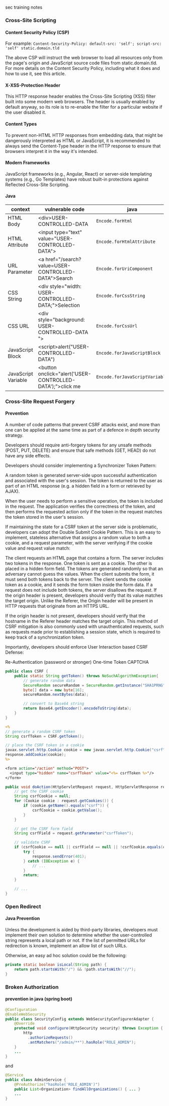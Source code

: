 sec training notes

### Cross-Site Scripting

#### Content Security Policy (CSP)
For example:
`Content-Security-Policy: default-src: 'self'; script-src: 'self' static.domain.tld`

The above CSP will instruct the web browser to load all resources only from the page's origin and JavaScript source code files from static.domain.tld. For more details on the Content Security Policy, including what it does and how to use it, see this article.


#### X-XSS-Protection Header
This HTTP response header enables the Cross-Site Scripting (XSS) filter built into some modern web browsers. The header is usually enabled by default anyway, so its role is to re-enable the filter for a particular website if the user disabled it.

#### Content Types
To prevent non-HTML HTTP responses from embedding data, that might be dangerously interpreted as HTML or JavaScript, it is recommended to always send the Content-Type header in the HTTP response to ensure that browsers interpret it in the way it's intended.

#### Modern Frameworks
JavaScript frameworks (e.g., Angular, React) or server-side templating systems (e.g., Go Templates) have robust built-in protections against Reflected Cross-Site Scripting.

#### Java

|context|vulnerable code | java |
|---|---|---|
|HTML Body	|&lt;div>USER-CONTROLLED-DATA</div>	| `Encode.forHtml` |
|HTML Attribute|	&lt;input type="text" value="USER-CONTROLLED-DATA">	|`Encode.forHtmlAttribute`|
|URL Parameter|	&lt;a href="/search?value=USER-CONTROLLED-DATA">Search</a>	|`Encode.forUriComponent`|
|CSS String	|&lt;div style="width: USER-CONTROLLED-DATA;">Selection</div>|	`Encode.forCssString`|
|CSS URL|	&lt;div style="background: USER-CONTROLLED-DATA ">	|`Encode.forCssUrl`|
|JavaScript Block	|&lt;script>alert("USER-CONTROLLED-DATA")</script>|	`Encode.forJavaScriptBlock`|
|JavaScript Variable	|&lt;button onclick="alert('USER-CONTROLLED-DATA');">click me</button>	|`Encode.forJavaScriptVariable`|

### Cross-Site Request Forgery
#### Prevention
A number of code patterns that prevent CSRF attacks exist, and more than one can be applied at the same time as part of a defence in depth security strategy.

Developers should require anti-forgery tokens for any unsafe methods (POST, PUT, DELETE) and ensure that safe methods (GET, HEAD) do not have any side effects.

Developers should consider implementing a Synchronizer Token Pattern:

A random token is generated server-side upon successful authentication and associated with the user's session. The token is returned to the user as part of an HTML response (e.g. a hidden field in a form or retrieved by AJAX).

When the user needs to perform a sensitive operation, the token is included in the request. The application verifies the correctness of the token, and then performs the requested action only if the token in the request matches the token stored in the user's session.

If maintaining the state for a CSRF token at the server side is problematic, developers can adopt the Double Submit Cookie Pattern. This is an easy to implement, stateless alternative that assigns a random value to both a cookie, and a request parameter, with the server verifying if the cookie value and request value match:

The client requests an HTML page that contains a form.
The server includes two tokens in the response. One token is sent as a cookie. The other is placed in a hidden form field. The tokens are generated randomly so that an adversary cannot guess the values.
When the client submits the form, it must send both tokens back to the server. The client sends the cookie token as a cookie, and it sends the form token inside the form data.
If a request does not include both tokens, the server disallows the request.
If the origin header is present, developers should verify that its value matches the target origin. Unlike the Referer, the Origin header will be present in HTTP requests that originate from an HTTPS URL.

If the origin header is not present, developers should verify that the hostname in the Referer header matches the target origin. This method of CSRF mitigation is also commonly used with unauthenticated requests, such as requests made prior to establishing a session state, which is required to keep track of a synchronization token.

Importantly, developers should enforce User Interaction based CSRF Defense:

Re-Authentication (password or stronger)
One-time Token
CAPTCHA

```java
public class CSRF {
	public static String getToken() throws NoSuchAlgorithmException{
	    // generate random data
	    SecureRandom secureRandom = SecureRandom.getInstance("SHA1PRNG");
	    byte[] data = new byte[16];
	    secureRandom.nextBytes(data);

	    // convert to Base64 string
	    return Base64.getEncoder().encodeToString(data);
	}
}
```

```jsp
<%
// generate a random CSRF token
String csrfToken = CSRF.getToken();

// place the CSRF token in a cookie
javax.servlet.http.Cookie cookie = new javax.servlet.http.Cookie("csrf", csrfToken);
response.addCookie(cookie);
%>

<form action="/action" method="POST">
  <input type="hidden" name="csrfToken" value="<%= csrfToken %>"/>
</form>
```

```java
public void doAction(HttpServletRequest request, HttpServletResponse response) {
	// get the CSRF cookie
	String csrfCookie = null;
	for (Cookie cookie : request.getCookies()) {
		if (cookie.getName().equals("csrf")) {
			csrfCookie = cookie.getValue();
		}
	}

	// get the CSRF form field
	String csrfField = request.getParameter("csrfToken");

	// validate CSRF
	if (csrfCookie == null || csrfField == null || !csrfCookie.equals(csrfField)) {
		try {
			response.sendError(401);
		} catch (IOException e) {
			// ...
		}
		return;
	}

	// ...
}
```

### Open Redirect

#### Java Prevention
Unless the development is aided by third-party libraries, developers must implement their own solution to determine whether the user-controlled string represents a local path or not. If the list of permitted URLs for redirection is known, implement an allow list of such URLs.

Otherwise, an easy ad hoc solution could be the following:
```java
private static boolean isLocal(String path) {
    return path.startsWith("/") && !path.startsWith("//");
}
```

### Broken Authorization

#### prevention in java (spring boot)

```java
@Configuration
@EnableWebSecurity
public class SecurityConfig extends WebSecurityConfigurerAdapter {
    @Override
    protected void configure(HttpSecurity security) throws Exception {
        http
          .authorizeRequests()
          .antMatchers("/admin/**").hasRole("ROLE_ADMIN");
    }
    ...
}
```

and

```java
@Service
public class AdminService {
    @PreAuthorize("hasRole('ROLE_ADMIN')")
    public List<Organization> findAllOrganizations() { ... }
    ...
}
```
